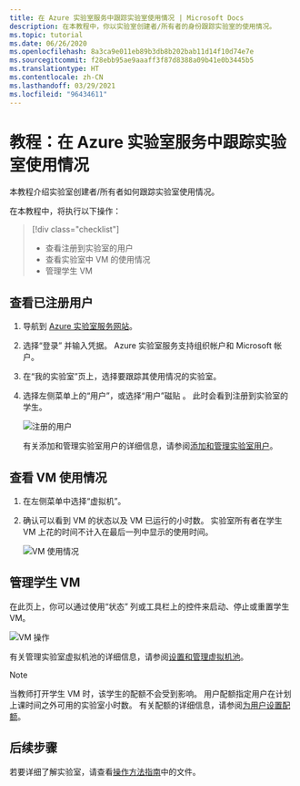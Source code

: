 ```yaml
---
title: 在 Azure 实验室服务中跟踪实验室使用情况 | Microsoft Docs
description: 在本教程中，你以实验室创建者/所有者的身份跟踪实验室的使用情况。
ms.topic: tutorial
ms.date: 06/26/2020
ms.openlocfilehash: 8a3ca9e011eb89b3db8b202bab11d14f10d74e7e
ms.sourcegitcommit: f28ebb95ae9aaaff3f87d8388a09b41e0b3445b5
ms.translationtype: HT
ms.contentlocale: zh-CN
ms.lasthandoff: 03/29/2021
ms.locfileid: "96434611"
---
```

# <a name="tutorial-track-usage-of-a-lab-in-azure-lab-service"></a>教程：在 Azure 实验室服务中跟踪实验室使用情况
本教程介绍实验室创建者/所有者如何跟踪实验室使用情况。

在本教程中，将执行以下操作：

> [!div class="checklist"]
> * 查看注册到实验室的用户
> * 查看实验室中 VM 的使用情况
> * 管理学生 VM 


## <a name="view-registered-users"></a>查看已注册用户

1. 导航到 [Azure 实验室服务网站](https://labs.azure.com)。 
2. 选择“登录”  并输入凭据。 Azure 实验室服务支持组织帐户和 Microsoft 帐户。
3. 在“我的实验室”页上，选择要跟踪其使用情况的实验室。  
4. 选择左侧菜单上的“用户”，或选择“用户”磁贴  。  此时会看到注册到实验室的学生。  

    ![注册的用户](./media/tutorial-track-usage/registered-users.png)

    有关添加和管理实验室用户的详细信息，请参阅[添加和管理实验室用户](how-to-configure-student-usage.md)。

## <a name="view-the-usage-of-vms"></a>查看 VM 使用情况

1. 在左侧菜单中选择“虚拟机”。  
2. 确认可以看到 VM 的状态以及 VM 已运行的小时数。 实验室所有者在学生 VM 上花的时间不计入在最后一列中显示的使用时间。 

    ![VM 使用情况](./media/tutorial-track-usage/vm-usage.png)

## <a name="manage-student-vms"></a>管理学生 VM 
在此页上，你可以通过使用“状态”  列或工具栏上的控件来启动、停止或重置学生 VM。

![VM 操作](./media/tutorial-track-usage/vm-controls.png)

有关管理实验室虚拟机池的详细信息，请参阅[设置和管理虚拟机池](how-to-set-virtual-machine-passwords.md)。

> [!NOTE]
> 当教师打开学生 VM 时，该学生的配额不会受到影响。 用户配额指定用户在计划上课时间之外可用的实验室小时数。 有关配额的详细信息，请参阅[为用户设置配额](how-to-configure-student-usage.md?#set-quotas-for-users)。

## <a name="next-steps"></a>后续步骤
若要详细了解实验室，请查看[操作方法指南](how-to-manage-lab-accounts.md)中的文件。
